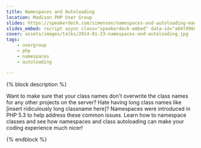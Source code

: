 ```yaml
---
title: Namespaces and Autoloading
location: Madison PHP User Group
slides: https://speakerdeck.com/simensen/namespaces-and-autoloading-madison-php-2014
slides_embed: <script async class="speakerdeck-embed" data-id="a04fd96066ba013123991ed4354c453c" data-ratio="1.77777777777778" src="//speakerdeck.com/assets/embed.js"></script>
cover: assets/images/talks/2014-01-23-namespaces-and-autoloading.jpg
tags:
    - usergroup
    - php
    - namespaces
    - autoloading

---
```

{% block description %}

Want to make sure that your class names don't overwrite the class names for any other projects on the server? Hate having long class names like [insert ridiculously long classname here]? Namespaces were introduced in PHP 5.3 to help address these common issues. Learn how to namespace classes and see how namespaces and class autoloading can make your coding experience much nicer!

{% endblock %}
